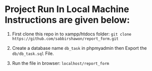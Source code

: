 # Project Run In Local Machine Instructions are given below:

1. First clone this repo in to xampp/htdocs folder: 
    `git clone https://github.com/sabbirshawon/report_form.git`

2. Create a database name `db_task` in phpmyadmin then Export the `db/db_task.sql` File.

3. Run the file in browser: `localhost/report_form`